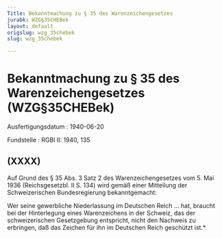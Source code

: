 ```yaml
---
Title: Bekanntmachung zu § 35 des Warenzeichengesetzes
jurabk: WZG§35CHEBek
layout: default
origslug: wzg_35chebek
slug: wzg_35chebek

---
```


# Bekanntmachung zu § 35 des Warenzeichengesetzes (WZG§35CHEBek)

Ausfertigungsdatum
:   1940-06-20

Fundstelle
:   RGBl II: 1940, 135

## (XXXX)

Auf Grund des § 35 Abs. 3 Satz 2 des Warenzeichengesetzes vom 5. Mai
1936 (Reichsgesetzbl. II S. 134) wird gemäß einer Mitteilung der
Schweizerischen Bundesregierung bekanntgemacht:

Wer seine gewerbliche Niederlassung im Deutschen Reich ... hat,
braucht bei der Hinterlegung eines Warenzeichens in der Schweiz, das
der schweizerischen Gesetzgebung entspricht, nicht den Nachweis zu
erbringen, daß das Zeichen für ihn im Deutschen Reich geschützt ist.\*

